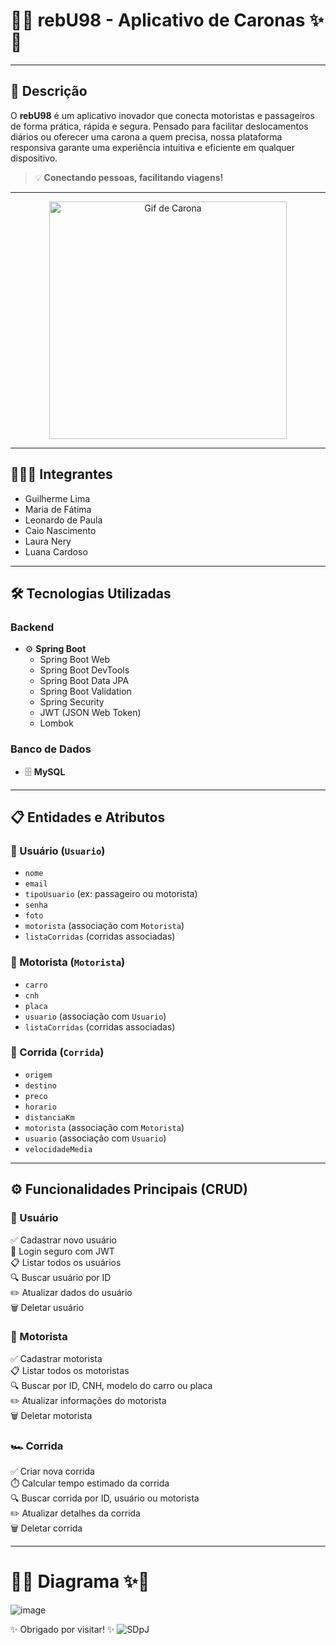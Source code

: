 # 🚗✨ **rebU98 - Aplicativo de Caronas** ✨🚗

---

## 🌟 Descrição

O **rebU98** é um aplicativo inovador que conecta motoristas e passageiros de forma prática, rápida e segura. Pensado para facilitar deslocamentos diários ou oferecer uma carona a quem precisa, nossa plataforma responsiva garante uma experiência intuitiva e eficiente em qualquer dispositivo.

> 💡 **Conectando pessoas, facilitando viagens!**

---
</p>
<div style="text-align: center;">
  <img src="https://i0.wp.com/maracujaroxo.com/wp-content/uploads/2017/06/gif-carona-viajar-sem-dinheiro.gif?ssl=1" alt="Gif de Carona" width="380">
</div>

---

## 🧑‍🤝‍🧑 **Integrantes**

- Guilherme Lima  
- Maria de Fátima  
- Leonardo de Paula  
- Caio Nascimento  
- Laura Nery  
- Luana Cardoso  

---

## 🛠️ Tecnologias Utilizadas

### Backend
- ⚙️ **Spring Boot**
  - Spring Boot Web
  - Spring Boot DevTools
  - Spring Boot Data JPA
  - Spring Boot Validation
  - Spring Security
  -  JWT (JSON Web Token)
  - Lombok

### Banco de Dados
- 🗄️ **MySQL**

---

## 📋 Entidades e Atributos

### 👤 Usuário (`Usuario`)
- `nome`
- `email`
- `tipoUsuario` (ex: passageiro ou motorista)
- `senha`
- `foto`
- `motorista` (associação com `Motorista`)
- `listaCorridas` (corridas associadas)

### 🚗 Motorista (`Motorista`)
- `carro`
- `cnh`
- `placa`
- `usuario` (associação com `Usuario`)
- `listaCorridas` (corridas associadas)

### 🏁 Corrida (`Corrida`)
- `origem`
- `destino`
- `preco`
- `horario`
- `distanciaKm`
- `motorista` (associação com `Motorista`)
- `usuario` (associação com `Usuario`)
- `velocidadeMedia`

---

## ⚙️ Funcionalidades Principais (CRUD)

### 👤 Usuário
✅ Cadastrar novo usuário  
🔑 Login seguro com JWT  
📋 Listar todos os usuários  
🔍 Buscar usuário por ID  
✏️ Atualizar dados do usuário  
🗑️ Deletar usuário  

### 🚗 Motorista
✅ Cadastrar motorista  
📋 Listar todos os motoristas  
🔍 Buscar por ID, CNH, modelo do carro ou placa  
✏️ Atualizar informações do motorista  
🗑️ Deletar motorista  

### 🏎️ Corrida
✅ Criar nova corrida  
⏱️ Calcular tempo estimado da corrida  
🔍 Buscar corrida por ID, usuário ou motorista  
✏️ Atualizar detalhes da corrida  
🗑️ Deletar corrida  

---

# 🎨✨ Diagrama ✨🎨

![image](https://github.com/user-attachments/assets/ea484efe-aae8-45e5-bca2-4639198a05e2)

✨ Obrigado por visitar! ✨
![SDpJ](https://github.com/user-attachments/assets/ef474de4-1e07-4927-8d80-e9257ce9a330)
